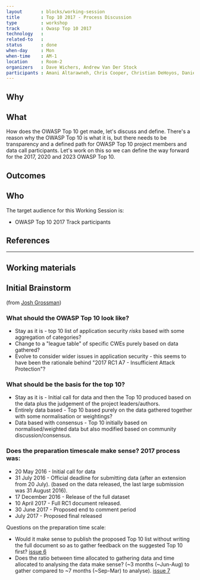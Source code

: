 ```yaml
---
layout       : blocks/working-session
title        : Top 10 2017 - Process Discussion
type         : workshop
track        : Owasp Top 10 2017
technology   :
related-to   :
status       : done
when-day     : Mon
when-time    : AM-1
location     : Room-2
organizers   : Dave Wichers, Andrew Van Der Stock
participants : Amani Altarawneh, Chris Cooper, Christian DeHoyos, Daniel Miessler, Erez Yalon, Jason Li, Jonas vanalderweireldt, Kevin Greene, Nuno Loureiro, Sandor Lenart, Tiago Mendo, Tiffany Long, Torsten Gigler 
---
```


## Why


## What

How does the OWASP Top 10 get made, let's discuss and define. 
There's a reason why the OWASP Top 10 is what it is, but there needs to be transparency and a defined path for OWASP Top 10 project members and data call participants. 
Let's work on this so we can define the way forward for the 2017, 2020 and 2023 OWASP Top 10. 
 
## Outcomes 



## Who

The target audience for this Working Session is:

 - OWASP Top 10 2017 Track participants

## References

--- 

## Working materials

## Initial Brainstorm 
(from [Josh Grossman](https://owaspsummit.org/Participants/remote/Josh-Grossman.html))

### What should the OWASP Top 10 look like?
- Stay as it is - top 10 list of application security *risks* based with some aggregation of categories?
- Change to a "league table" of specific CWEs purely based on data gathered?
- Evolve to consider wider issues in application security - this seems to have been the rationale behind "2017 RC1 A7 - Insufficient Attack Protection"?

### What should be the basis for the top 10?
- Stay as it is - Initial call for data and then the Top 10 produced based on the data plus the judgement of the project leaders/authors.
- Entirely data based - Top 10 based purely on the data gathered together with some normalisation or weightings?
- Data based with consensus - Top 10 initially based on normalised/weighted data but also modified based on community discussion/consensus.

### Does the preparation timescale make sense? 2017 process was:
- 20 May 2016      - Initial call for data
- 31 July 2016     - Official deadline for submitting data (after an extension from 20 July).
(based on the data released, the last large submission was 31 August 2016).
- 17 December 2016 - Release of the full dataset
- 10 April 2017    - Full RC1 document released.
- 30 June 2017     - Proposed end to comment period
- July 2017        - Proposed final released

Questions on the preparation time scale:
- Would it make sense to publish the proposed Top 10 list without writing the full document so as to gather feedback on the suggested Top 10 first? [issue 6](https://github.com/OWASP/Top10/issues/7)
- Does the ratio between time allocated to gathering data and time allocated to analysing the data make sense? (~3 months (~Jun-Aug) to gather compared to ~7 months (~Sep-Mar) to analyse). [issue 7](https://github.com/OWASP/Top10/issues/6)
